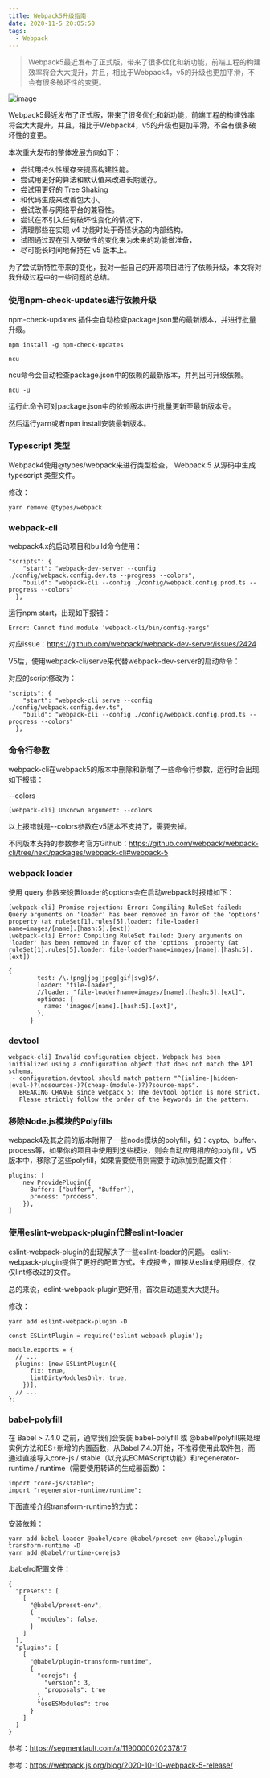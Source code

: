 ```yaml
---
title: Webpack5升级指南
date: 2020-11-5 20:05:50
tags:
  - Webpack
---
```


> Webpack5最近发布了正式版，带来了很多优化和新功能，前端工程的构建效率将会大大提升，并且，相比于Webpack4，v5的升级也更加平滑，不会有很多破坏性的变更。

![image](https://cdn.statically.io/gh/YanYuanFE/picx-images-hosting@master/20231128/webpack.2q3bvf07s6k0.webp)

<!--more-->
Webpack5最近发布了正式版，带来了很多优化和新功能，前端工程的构建效率将会大大提升，并且，相比于Webpack4，v5的升级也更加平滑，不会有很多破坏性的变更。

本次重大发布的整体发展方向如下：

- 尝试用持久性缓存来提高构建性能。
- 尝试用更好的算法和默认值来改进长期缓存。
- 尝试用更好的 Tree Shaking
- 和代码生成来改善包大小。
- 尝试改善与网络平台的兼容性。
- 尝试在不引入任何破坏性变化的情况下，
- 清理那些在实现 v4 功能时处于奇怪状态的内部结构。
- 试图通过现在引入突破性的变化来为未来的功能做准备，
- 尽可能长时间地保持在 v5 版本上。

为了尝试新特性带来的变化，我对一些自己的开源项目进行了依赖升级，本文将对我升级过程中的一些问题的总结。

### 使用npm-check-updates进行依赖升级

npm-check-updates 插件会自动检查package.json里的最新版本，并进行批量升级。

```
npm install -g npm-check-updates

```


```
ncu
```
ncu命令会自动检查package.json中的依赖的最新版本，并列出可升级依赖。


```
ncu -u
```
运行此命令可对package.json中的依赖版本进行批量更新至最新版本号。

然后运行yarn或者npm install安装最新版本。

### Typescript 类型

Webpack4使用@types/webpack来进行类型检查， Webpack 5 从源码中生成 typescript 类型文件。

修改：


```
yarn remove @types/webpack
```


### webpack-cli

webpack4.x的启动项目和build命令使用：


```
"scripts": {
    "start": "webpack-dev-server --config ./config/webpack.config.dev.ts --progress --colors",
    "build": "webpack-cli --config ./config/webpack.config.prod.ts --progress --colors"
  },
```

运行npm start，出现如下报错：


```
Error: Cannot find module 'webpack-cli/bin/config-yargs' 
```
对应issue：https://github.com/webpack/webpack-dev-server/issues/2424

V5后，使用webpack-cli/serve来代替webpack-dev-server的启动命令：

对应的script修改为：


```
"scripts": {
    "start": "webpack-cli serve --config ./config/webpack.config.dev.ts",
    "build": "webpack-cli --config ./config/webpack.config.prod.ts --progress --colors"
  },
```

### 命令行参数

webpack-cli在webpack5的版本中删除和新增了一些命令行参数，运行时会出现如下报错：

--colors


```
[webpack-cli] Unknown argument: --colors

```
以上报错就是--colors参数在v5版本不支持了，需要去掉。

不同版本支持的参数参考官方Github：https://github.com/webpack/webpack-cli/tree/next/packages/webpack-cli#webpack-5


### webpack loader


使用 query 参数来设置loader的options会在启动webpack时报错如下：

```
[webpack-cli] Promise rejection: Error: Compiling RuleSet failed: Query arguments on 'loader' has been removed in favor of the 'options' property (at ruleSet[1].rules[5].loader: file-loader?name=images/[name].[hash:5].[ext])
[webpack-cli] Error: Compiling RuleSet failed: Query arguments on 'loader' has been removed in favor of the 'options' property (at ruleSet[1].rules[5].loader: file-loader?name=images/[name].[hash:5].[ext])

```


```
{
        test: /\.(png|jpg|jpeg|gif|svg)$/,
        loader: "file-loader",
        //loader: "file-loader?name=images/[name].[hash:5].[ext]",
        options: {
          name: 'images/[name].[hash:5].[ext]',
        },
      }
```

### devtool


```
webpack-cli] Invalid configuration object. Webpack has been initialized using a configuration object that does not match the API schema.
 - configuration.devtool should match pattern "^(inline-|hidden-|eval-)?(nosources-)?(cheap-(module-)?)?source-map$".
   BREAKING CHANGE since webpack 5: The devtool option is more strict.
   Please strictly follow the order of the keywords in the pattern.
```



### 移除Node.js模块的Polyfills

webpack4及其之前的版本附带了一些node模块的polyfill，如：cypto、buffer、process等，如果你的项目中使用到这些模块，则会自动应用相应的polyfill，V5版本中，移除了这些polyfill，如果需要使用则需要手动添加到配置文件：


```
plugins: [
    new ProvidePlugin({
      Buffer: ["buffer", "Buffer"],
      process: "process",
    }),
]
```

### 使用eslint-webpack-plugin代替eslint-loader

eslint-webpack-plugin的出现解决了一些eslint-loader的问题。
eslint-webpack-plugin提供了更好的配置方式，生成报告，直接从eslint使用缓存，仅仅lint修改过的文件。

总的来说，eslint-webpack-plugin更好用，首次启动速度大大提升。

修改：


```
yarn add eslint-webpack-plugin -D
```


```
const ESLintPlugin = require('eslint-webpack-plugin');

module.exports = {
  // ...
  plugins: [new ESLintPlugin({
      fix: true,
      lintDirtyModulesOnly: true,
    })],
  // ...
};
```

### babel-polyfill

在 Babel > 7.4.0 之前，通常我们会安装 babel-polyfill 或 @babel/polyfill来处理实例方法和ES+新增的内置函数，从Babel 7.4.0开始，不推荐使用此软件包，而通过直接导入core-js / stable（以充实ECMAScript功能）和regenerator-runtime / runtime（需要使用转译的生成器函数）：


```
import "core-js/stable";
import "regenerator-runtime/runtime";
```

下面直接介绍transform-runtime的方式：

安装依赖：
```
yarn add babel-loader @babel/core @babel/preset-env @babel/plugin-transform-runtime -D
yarn add @babel/runtime-corejs3
```
.babelrc配置文件：

```
{
  "presets": [
    [
      "@babel/preset-env",
      {
        "modules": false,
      }
    ]
  ],
  "plugins": [
    [
      "@babel/plugin-transform-runtime",
      {
        "corejs": {
          "version": 3,
          "proposals": true
        },
        "useESModules": true
      }
    ]
  ]
}
```



参考：https://segmentfault.com/a/1190000020237817




参考：https://webpack.js.org/blog/2020-10-10-webpack-5-release/
